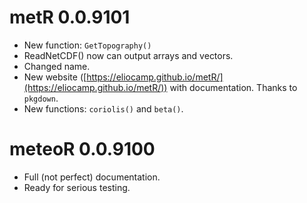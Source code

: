 # metR 0.0.9101
- New function: `GetTopography()`
- ReadNetCDF() now can output arrays and vectors.
- Changed name. 
- New website ([https://eliocamp.github.io/metR/](https://eliocamp.github.io/metR/)) with documentation. Thanks to `pkgdown`.
- New functions: `coriolis()` and `beta()`.

# meteoR 0.0.9100
- Full (not perfect) documentation.
- Ready for serious testing.
